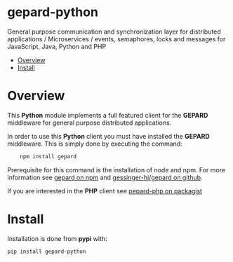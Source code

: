 # gepard-python
General purpose communication and synchronization layer for distributed applications / Microservices / events, semaphores, locks and messages for JavaScript, Java, Python and PHP

<!-- MarkdownTOC -->

- [Overview](#overview)
- [Install](#install)

<!-- /MarkdownTOC -->

# Overview
This __Python__ module implements a full featured client for the __GEPARD__ middleware for general purpose distributed applications.

In order to use this __Python__ client you must have installed the __GEPARD__ middleware.
This is simply done by executing the command:

```bash
	npm install gepard
```

Prerequisite for this command is the installation of node and npm.
For more information see [gepard on npm](https://www.npmjs.com/package/gepard) and [gessinger-hj/gepard on github](https://github.com/gessinger-hj/gepard).

If you are interested in the __PHP__ client see [pepard-php on packagist](https://pypi.python.org/pypi/gepard-python)

# Install

Installation is done from __pypi__ with:

```sh
pip install gepard-python
```
